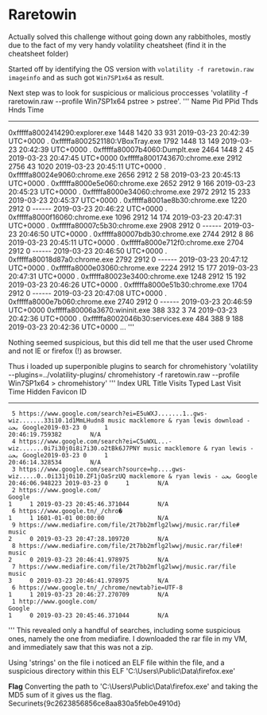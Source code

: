 # Raretowin

Actually solved this challenge without going down any rabbitholes, mostly due to the fact of my very handy volatility cheatsheet (find it in the cheatsheet folder)

Started off by identifying the OS version with `volatility -f raretowin.raw imageinfo` and as such got `Win7SP1x64` as result.

Next step was to look for suspicious or malicious proccesses 'volatility -f raretowin.raw --profile Win7SP1x64 pstree > pstree'.
'''
Name                                                  Pid   PPid   Thds   Hnds Time
-------------------------------------------------- ------ ------ ------ ------ ----
 0xfffffa8002414290:explorer.exe                     1448   1420     33    931 2019-03-23 20:42:39 UTC+0000
. 0xfffffa8002521180:VBoxTray.exe                    1792   1448     13    149 2019-03-23 20:42:39 UTC+0000
. 0xfffffa80007b4060:DumpIt.exe                      2464   1448      2     45 2019-03-23 20:47:45 UTC+0000
 0xfffffa8001743670:chrome.exe                       2912   2756     43   1020 2019-03-23 20:45:11 UTC+0000
. 0xfffffa80024e9060:chrome.exe                      2656   2912      2     58 2019-03-23 20:45:13 UTC+0000
. 0xfffffa8000e5e060:chrome.exe                      2652   2912      9    166 2019-03-23 20:45:23 UTC+0000
. 0xfffffa8000e34060:chrome.exe                      2972   2912     15    233 2019-03-23 20:45:37 UTC+0000
. 0xfffffa8001ae8b30:chrome.exe                      1220   2912      0 ------ 2019-03-23 20:46:22 UTC+0000
. 0xfffffa8000f16060:chrome.exe                      1096   2912     14    174 2019-03-23 20:47:31 UTC+0000
. 0xfffffa80007c5b30:chrome.exe                      2908   2912      0 ------ 2019-03-23 20:46:50 UTC+0000
. 0xfffffa80007bdb30:chrome.exe                      2744   2912      8     86 2019-03-23 20:45:11 UTC+0000
. 0xfffffa8000e712f0:chrome.exe                      2704   2912      0 ------ 2019-03-23 20:46:50 UTC+0000
. 0xfffffa80018d87a0:chrome.exe                      2792   2912      0 ------ 2019-03-23 20:47:12 UTC+0000
. 0xfffffa8000e03060:chrome.exe                      2224   2912     15    177 2019-03-23 20:47:31 UTC+0000
. 0xfffffa80023e3400:chrome.exe                      1248   2912     15    192 2019-03-23 20:46:26 UTC+0000
. 0xfffffa8000e51b30:chrome.exe                      1704   2912      0 ------ 2019-03-23 20:47:08 UTC+0000
. 0xfffffa8000e7b060:chrome.exe                      2740   2912      0 ------ 2019-03-23 20:46:59 UTC+0000
 0xfffffa80006a3670:wininit.exe                       388    332      3     74 2019-03-23 20:42:36 UTC+0000
. 0xfffffa8002046b30:services.exe                     484    388      9    188 2019-03-23 20:42:36 UTC+0000
...
'''

Nothing seemed suspicious, but this did tell me that the user used Chrome and not IE or firefox (!) as browser.

Thus i loaded up superponible plugins to search for chromehistory 'volatility --plugins=../volatility-plugins/ chromehistory -f raretowin.raw --profile Win7SP1x64 > chromehistory'
'''
Index  URL                                                                              Title                                                                            Visits Typed Last Visit Time            Hidden Favicon ID
------ -------------------------------------------------------------------------------- -------------------------------------------------------------------------------- ------ ----- -------------------------- ------ ----------
     5 https://www.google.com/search?ei=E5uWXJ.......1..gws-wiz.......33i10.1d1MmLHudn8 music macklemore & ryan lewis download - بحث Google‏                             1     0 2019-03-23 20:46:19.759382        N/A       
     4 https://www.google.com/search?ei=C5uWXL...-wiz.......0i7i30j0i8i7i30.o2tBk6J7PNY music macklemore & ryan lewis - بحث Google‏                                      1     0 2019-03-23 20:46:14.328534        N/A       
     3 https://www.google.com/search?source=hp....gws-wiz.....0..0i131j0i10.ZF1jOaSrzUQ macklemore & ryan lewis - بحث Google‏                                            1     0 2019-03-23 20:46:06.948223        N/A       
     2 https://www.google.com/                                                          Google                                                                                1     1 2019-03-23 20:45:46.371044        N/A       
     6 https://www.google.tn/_/chro�                                                                                                                         1     1 1601-01-01 00:00:00               N/A       
     9 https://www.mediafire.com/file/2t7bb2mflg2lwwj/music.rar/file#                   music                                                                                 2     0 2019-03-23 20:47:28.109720        N/A       
     8 https://www.mediafire.com/file/2t7bb2mflg2lwwj/music.rar/file#!                  music                                                                                 2     0 2019-03-23 20:46:41.978975        N/A       
     7 https://www.mediafire.com/file/2t7bb2mflg2lwwj/music.rar/file                    music                                                                                 3     0 2019-03-23 20:46:41.978975        N/A       
     6 https://www.google.tn/_/chrome/newtab?ie=UTF-8                                                                                                                         1     1 2019-03-23 20:46:27.270709        N/A       
     1 http://www.google.com/                                                           Google                                                                                1     0 2019-03-23 20:45:46.371044        N/A    
 '''
This revealed only a handful of searches, including some suspicious ones, namely the one from mediafire. I downloaded the rar file in my VM, and immediately saw that this was not a zip.

Using 'strings' on the file i noticed an ELF file within the file, and a suspicious directory within this ELF 'C:\\Users\Public\Data\firefox.exe'

__Flag__
Converting the path to 'C:\\Users\\Public\\Data\\firefox.exe' and taking the MD5 sum of it gives us the flag.
Securinets{9c2623856856ce8aa830a5feb0e4910d}
